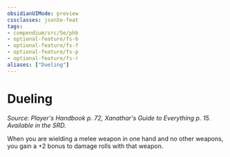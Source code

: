 ```yaml
---
obsidianUIMode: preview
cssclasses: json5e-feat
tags:
- compendium/src/5e/phb
- optional-feature/fs-b
- optional-feature/fs-f
- optional-feature/fs-p
- optional-feature/fs-r
aliases: ["Dueling"]
---
```

# Dueling
*Source: Player's Handbook p. 72, Xanathar's Guide to Everything p. 15. Available in the SRD.*  

When you are wielding a melee weapon in one hand and no other weapons, you gain a +2 bonus to damage rolls with that weapon.